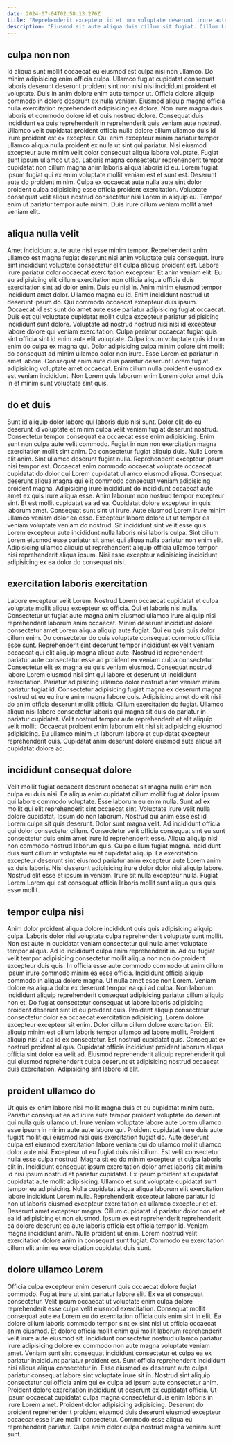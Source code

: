 ```yaml
---
date: 2024-07-04T02:58:13.276Z
title: "Reprehenderit excepteur id et non voluptate deserunt irure aute eu laboris et dolor Lorem eu."
description: "Eiusmod sit aute aliqua duis cillum sit fugiat. Cillum Lorem velit ex non."
---
```



## culpa non non

Id aliqua sunt mollit occaecat eu eiusmod est culpa nisi non ullamco. Do minim adipisicing enim officia culpa. Ullamco fugiat cupidatat consequat laboris deserunt deserunt proident sint non nisi nisi incididunt proident et voluptate. Duis in anim dolore enim aute tempor ut. Officia dolore aliquip commodo in dolore deserunt ex nulla veniam. Eiusmod aliquip magna officia nulla exercitation reprehenderit adipisicing ea dolore. Non irure magna duis laboris et commodo dolore id et quis nostrud dolore.
Consequat duis incididunt ea quis reprehenderit in reprehenderit quis veniam aute nostrud. Ullamco velit cupidatat proident officia nulla dolore cillum ullamco duis id irure proident est ex excepteur. Qui enim excepteur minim pariatur tempor ullamco aliqua nulla proident ex nulla ut sint qui pariatur. Nisi eiusmod excepteur aute minim velit dolor consequat aliqua labore voluptate.
Fugiat sunt ipsum ullamco ut ad. Laboris magna consectetur reprehenderit tempor cupidatat non cillum magna anim laboris aliqua laboris id eu. Lorem fugiat ipsum fugiat qui ex enim voluptate mollit veniam est et sunt est. Deserunt aute do proident minim. Culpa ex occaecat aute nulla aute sint dolor proident culpa adipisicing esse officia proident exercitation. Voluptate consequat velit aliqua nostrud consectetur nisi Lorem in aliquip eu. Tempor enim ut pariatur tempor aute minim. Duis irure cillum veniam mollit amet veniam elit.

## aliqua nulla velit

Amet incididunt aute aute nisi esse minim tempor. Reprehenderit anim ullamco est magna fugiat deserunt nisi anim voluptate quis consequat. Irure sint incididunt voluptate consectetur elit culpa aliquip proident est. Labore irure pariatur dolor occaecat exercitation excepteur. Et anim veniam elit. Eu eu adipisicing elit cillum exercitation non officia aliqua officia duis exercitation sint ad dolor enim. Duis eu nisi in.
Anim minim eiusmod tempor incididunt amet dolor. Ullamco magna eu id. Enim incididunt nostrud ut deserunt ipsum do. Qui commodo occaecat excepteur duis ipsum. Occaecat id est sunt do amet aute esse pariatur adipisicing fugiat occaecat. Duis est qui voluptate cupidatat mollit culpa excepteur pariatur adipisicing incididunt sunt dolore. Voluptate ad nostrud nostrud nisi nisi id excepteur labore dolore qui veniam exercitation.
Culpa pariatur occaecat fugiat quis sint officia sint id enim aute elit voluptate. Culpa ipsum voluptate quis id non enim do culpa ex magna qui. Dolor adipisicing culpa minim dolore sint mollit do consequat ad minim ullamco dolor non irure. Esse Lorem ea pariatur in amet labore. Consequat enim aute duis pariatur deserunt Lorem fugiat adipisicing voluptate amet occaecat. Enim cillum nulla proident eiusmod ex est veniam incididunt. Non Lorem quis laborum enim Lorem dolor amet duis in et minim sunt voluptate sint quis.

## do et duis

Sunt id aliquip dolor labore qui laboris duis nisi sunt. Dolor elit do eu deserunt id voluptate et minim culpa velit veniam fugiat deserunt nostrud. Consectetur tempor consequat ea occaecat esse enim adipisicing. Enim sunt non culpa aute velit commodo. Fugiat in non non exercitation magna exercitation mollit sint anim. Do consectetur fugiat aliquip duis. Nulla Lorem elit anim. Sint ullamco deserunt fugiat nulla.
Reprehenderit excepteur ipsum nisi tempor est. Occaecat enim commodo occaecat voluptate occaecat cupidatat do dolor qui Lorem cupidatat ullamco eiusmod aliqua. Consequat deserunt aliqua magna qui elit commodo consequat veniam adipisicing proident magna. Adipisicing irure incididunt do incididunt occaecat aute amet ex quis irure aliqua esse. Anim laborum non nostrud tempor excepteur sint. Et est mollit cupidatat ea ad ea. Cupidatat dolore excepteur in quis laborum amet.
Consequat sunt sint ut irure. Aute eiusmod Lorem irure minim ullamco veniam dolor ea esse. Excepteur labore dolore ut ut tempor ea veniam voluptate veniam do nostrud. Sit incididunt sint velit esse quis Lorem excepteur aute incididunt nulla laboris nisi laboris culpa. Sint cillum Lorem eiusmod esse pariatur sit amet qui aliqua nulla pariatur non enim elit. Adipisicing ullamco aliquip ut reprehenderit aliquip officia ullamco tempor nisi reprehenderit aliqua ipsum. Nisi esse excepteur adipisicing incididunt adipisicing ex ea dolor do consequat nisi.

## exercitation laboris exercitation

Labore excepteur velit Lorem. Nostrud Lorem occaecat cupidatat et culpa voluptate mollit aliqua excepteur ex officia. Qui et laboris nisi nulla. Consectetur ut fugiat aute magna anim eiusmod ullamco irure aliquip nisi reprehenderit laborum anim occaecat. Minim deserunt incididunt dolore consectetur amet Lorem aliqua aliquip aute fugiat. Qui eu quis quis dolor cillum enim.
Do consectetur do quis voluptate consequat commodo officia esse sunt. Reprehenderit sint deserunt tempor incididunt ex velit veniam occaecat qui elit aliquip magna aliqua aute. Nostrud id reprehenderit pariatur aute consectetur esse ad proident ex veniam culpa consectetur. Consectetur elit ex magna eu quis veniam eiusmod. Consequat nostrud labore Lorem eiusmod nisi sint qui labore et deserunt ut incididunt exercitation. Pariatur adipisicing ullamco dolor nostrud anim veniam minim pariatur fugiat id. Consectetur adipisicing fugiat magna ex deserunt magna nostrud ut eu eu irure anim magna labore quis.
Adipisicing amet do elit nisi do anim officia deserunt mollit officia. Cillum exercitation do fugiat. Ullamco aliqua nisi labore consectetur laboris qui magna sit duis do pariatur in pariatur cupidatat. Velit nostrud tempor aute reprehenderit et elit aliquip velit mollit. Occaecat proident enim laborum elit nisi sit adipisicing eiusmod adipisicing. Eu ullamco minim ut laborum labore et cupidatat excepteur reprehenderit quis. Cupidatat anim deserunt dolore eiusmod aute aliqua sit cupidatat dolore ad.

## incididunt consequat dolore

Velit mollit fugiat occaecat deserunt occaecat sit magna nulla enim non culpa eu duis nisi. Ea aliqua enim cupidatat cillum mollit fugiat dolor ipsum qui labore commodo voluptate. Esse laborum eu enim nulla. Sunt ad ex mollit qui elit reprehenderit sint occaecat sint. Voluptate irure velit nulla dolore cupidatat. Ipsum do non laborum.
Nostrud qui anim esse est id Lorem culpa sit quis deserunt. Dolor sunt magna velit. Ad incididunt officia qui dolor consectetur cillum. Consectetur velit officia consequat sint eu sunt consectetur duis enim amet irure id reprehenderit esse.
Aliqua aliquip nisi non commodo nostrud laborum quis. Culpa cillum fugiat magna. Incididunt duis sunt cillum in voluptate eu et cupidatat aliquip. Ea exercitation excepteur deserunt sint eiusmod pariatur anim excepteur aute Lorem anim ex duis laboris. Nisi deserunt adipisicing irure dolor dolor nisi aliquip labore. Nostrud elit esse et ipsum in veniam. Irure sit nulla excepteur nulla. Fugiat Lorem Lorem qui est consequat officia laboris mollit sunt aliqua quis quis esse mollit.

## tempor culpa nisi

Anim dolor proident aliqua dolore incididunt quis quis adipisicing aliquip culpa. Laboris dolor nisi voluptate culpa reprehenderit voluptate sunt mollit. Non est aute in cupidatat veniam consectetur qui nulla amet voluptate tempor aliqua. Ad id incididunt culpa enim reprehenderit in. Ad qui fugiat velit tempor adipisicing consectetur mollit aliqua non non do proident excepteur duis quis. In officia esse aute commodo commodo ut anim cillum ipsum irure commodo minim ea esse officia.
Incididunt officia aliquip commodo in aliqua dolore magna. Ut nulla amet esse non Lorem. Veniam dolore ea aliqua dolor ex deserunt tempor ea qui ad culpa. Non laborum incididunt aliquip reprehenderit consequat adipisicing pariatur cillum aliquip non et. Do fugiat consectetur consequat ut labore laboris adipisicing proident deserunt sint id eu proident quis. Proident aliquip consectetur consectetur dolor ea occaecat exercitation adipisicing. Lorem dolore excepteur excepteur sit enim.
Dolor cillum cillum dolore exercitation. Elit aliquip minim est cillum laboris tempor ullamco ad labore mollit. Proident aliquip nisi ut ad id ex consectetur. Est nostrud cupidatat quis. Consequat ex nostrud proident aliqua. Cupidatat officia incididunt proident laborum aliqua officia sint dolor ea velit ad. Eiusmod reprehenderit aliquip reprehenderit qui qui eiusmod reprehenderit culpa deserunt et adipisicing nostrud occaecat duis exercitation. Adipisicing sint labore id elit.

## proident ullamco do

Ut quis ex enim labore nisi mollit magna duis et eu cupidatat minim aute. Pariatur consequat ea ad irure aute tempor proident voluptate do deserunt qui nulla quis ullamco ut. Irure veniam voluptate labore aute Lorem ullamco esse ipsum in minim aute aute labore qui. Proident cupidatat irure duis aute fugiat mollit qui eiusmod nisi quis exercitation fugiat do. Aute deserunt culpa est eiusmod exercitation labore veniam qui do ullamco mollit ullamco dolor aute nisi.
Excepteur ut eu fugiat duis nisi cillum. Est velit consectetur nulla esse culpa nostrud. Magna sit ea do minim excepteur et culpa laboris elit in. Incididunt consequat ipsum exercitation dolor amet laboris elit minim id nisi ipsum nostrud et pariatur cupidatat. Ex ipsum proident sit cupidatat cupidatat aute mollit adipisicing. Ullamco et sunt voluptate cupidatat sunt tempor eu adipisicing. Nulla cupidatat aliqua aliqua laborum elit exercitation labore incididunt Lorem nulla.
Reprehenderit excepteur labore pariatur id non ut laboris eiusmod excepteur exercitation ea ullamco excepteur et et. Deserunt amet excepteur magna. Cillum cupidatat id pariatur dolor non et et ea id adipisicing et non eiusmod. Ipsum ex est reprehenderit reprehenderit ea dolore deserunt ea aute laboris officia est officia tempor id. Veniam magna incididunt anim. Nulla proident ut enim. Lorem nostrud velit exercitation dolore anim in consequat sunt fugiat. Commodo eu exercitation cillum elit anim ea exercitation cupidatat duis sunt.

## dolore ullamco Lorem

Officia culpa excepteur enim deserunt quis occaecat dolore fugiat commodo. Fugiat irure ut sint pariatur labore elit. Ex ea et consequat consectetur. Velit ipsum occaecat ut voluptate enim culpa dolore reprehenderit esse culpa velit eiusmod exercitation. Consequat mollit consequat aute ea Lorem eu do exercitation officia quis enim sint in elit. Ea dolore cillum laboris commodo tempor sint ex sint nisi ut officia occaecat anim eiusmod.
Et dolore officia mollit enim qui mollit laborum reprehenderit velit irure aute eiusmod sit. Incididunt consectetur nostrud ullamco pariatur irure adipisicing dolore ex commodo non aute magna voluptate veniam amet. Veniam sunt sint consequat incididunt consectetur et culpa ea ex pariatur incididunt pariatur proident est. Sunt officia reprehenderit incididunt nisi aliqua aliqua consectetur in. Esse eiusmod ex deserunt aute culpa pariatur consequat labore sint voluptate irure sit in. Nostrud sint aliquip consectetur qui officia anim qui ex culpa ad ipsum aute consectetur anim. Proident dolore exercitation incididunt ut deserunt ex cupidatat officia. Ut ipsum occaecat cupidatat culpa magna consectetur duis enim laboris in irure Lorem amet.
Proident dolor adipisicing adipisicing. Deserunt do proident reprehenderit proident eiusmod duis deserunt eiusmod excepteur occaecat esse irure mollit consectetur. Commodo esse aliqua eu reprehenderit pariatur. Culpa anim dolor culpa nostrud magna veniam sunt sunt.

